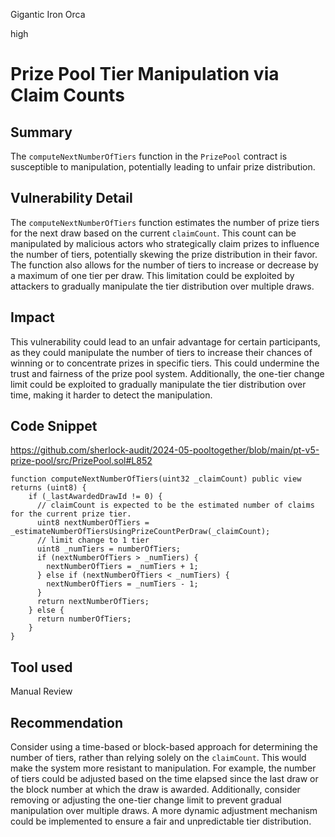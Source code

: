 Gigantic Iron Orca

high

# Prize Pool Tier Manipulation via Claim Counts

## Summary

The `computeNextNumberOfTiers` function in the `PrizePool` contract is susceptible to manipulation, potentially leading to unfair prize distribution.

## Vulnerability Detail

The `computeNextNumberOfTiers` function estimates the number of prize tiers for the next draw based on the current `claimCount`. This count can be manipulated by malicious actors who strategically claim prizes to influence the number of tiers, potentially skewing the prize distribution in their favor. The function also allows for the number of tiers to increase or decrease by a maximum of one tier per draw. This limitation could be exploited by attackers to gradually manipulate the tier distribution over multiple draws.

## Impact

This vulnerability could lead to an unfair advantage for certain participants, as they could manipulate the number of tiers to increase their chances of winning or to concentrate prizes in specific tiers. This could undermine the trust and fairness of the prize pool system. Additionally, the one-tier change limit could be exploited to gradually manipulate the tier distribution over time, making it harder to detect the manipulation.

## Code Snippet
https://github.com/sherlock-audit/2024-05-pooltogether/blob/main/pt-v5-prize-pool/src/PrizePool.sol#L852
```solidity
function computeNextNumberOfTiers(uint32 _claimCount) public view returns (uint8) {
    if (_lastAwardedDrawId != 0) {
      // claimCount is expected to be the estimated number of claims for the current prize tier.
      uint8 nextNumberOfTiers = _estimateNumberOfTiersUsingPrizeCountPerDraw(_claimCount);
      // limit change to 1 tier
      uint8 _numTiers = numberOfTiers;
      if (nextNumberOfTiers > _numTiers) {
        nextNumberOfTiers = _numTiers + 1;
      } else if (nextNumberOfTiers < _numTiers) {
        nextNumberOfTiers = _numTiers - 1;
      }
      return nextNumberOfTiers;
    } else {
      return numberOfTiers;
    }
}
```

## Tool used

Manual Review

## Recommendation

Consider using a time-based or block-based approach for determining the number of tiers, rather than relying solely on the `claimCount`. This would make the system more resistant to manipulation. For example, the number of tiers could be adjusted based on the time elapsed since the last draw or the block number at which the draw is awarded. Additionally, consider removing or adjusting the one-tier change limit to prevent gradual manipulation over multiple draws. A more dynamic adjustment mechanism could be implemented to ensure a fair and unpredictable tier distribution.
